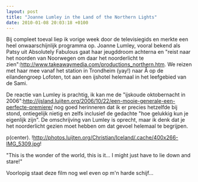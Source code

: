 ```yaml
---
layout: post
title: "Joanne Lumley in the Land of the Northern Lights"
date: 2010-01-08 20:03:18 +0100
---
```


Bij compleet toeval liep ik vorige week door de televisiegids en
merkte een heel onwaarschijnlijk programma op. Joanne Lumley, vooral
bekend als Patsy uit Absolutely Fabulous gaat haar jeugddroom achterna
en "reist naar het noorden van Noorwegen om daar het noorderlicht te
zien":http://www.takeawaymedia.com/productions_northern.htm. We reizen
met haar mee vanaf het station in Trondheim (yay!) naar &Aring; op de
eilandengroep Lofoten, tot aan een ijshotel helemaal in het leefgebied
van de Sami.

De reactie van Lumley is prachtig, ik kan me de "ijskoude oktobernacht
in
2006":http://ijsland.luijten.org/2006/10/22/een-mooie-generale-een-perfecte-premiere/
nog goed herinneren dat ik er precies hetzelfde bij stond, ontiegelijk
nietig en zelfs inclusief de gedachte "hoe gelukkig kun je eigenlijk
zijn". De omschrijving van Lumley is oprecht, maar ik denk dat je het
noorderlicht gezien moet hebben om dat gevoel helemaal te begrijpen.

p(center). !http://photos.luijten.org/Christian/Iceland/.cache/400x266-IMG_5309.jpg!

"This is the wonder of the world, this is it... I might just have to
lie down and stare!"

Voorlopig staat deze film nog wel even op m'n harde schijf...
